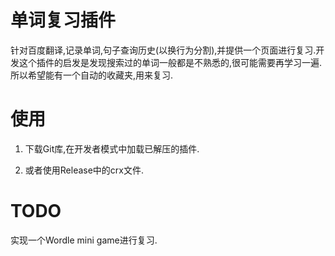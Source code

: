 # 单词复习插件
针对百度翻译,记录单词,句子查询历史(以换行为分割),并提供一个页面进行复习.开发这个插件的启发是发现搜索过的单词一般都是不熟悉的,很可能需要再学习一遍.所以希望能有一个自动的收藏夹,用来复习.

# 使用
1. 下载Git库,在开发者模式中加载已解压的插件.

2. 或者使用Release中的crx文件.


# TODO
实现一个Wordle mini game进行复习.

